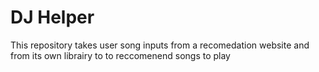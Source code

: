 # DJ Helper
 This repository takes user song inputs from a recomedation website and from its own librairy to to reccomenend songs to play
